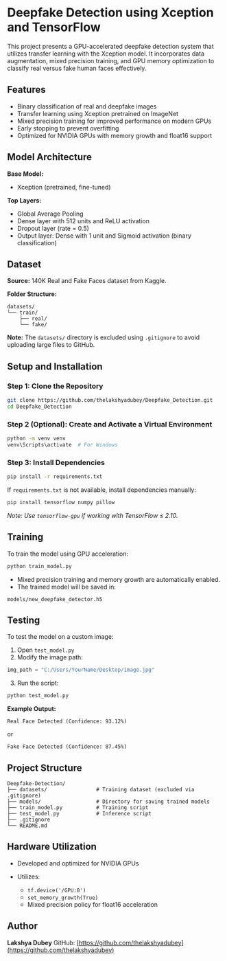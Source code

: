 # Deepfake Detection using Xception and TensorFlow

This project presents a GPU-accelerated deepfake detection system that utilizes transfer learning with the Xception model. It incorporates data augmentation, mixed precision training, and GPU memory optimization to classify real versus fake human faces effectively.

## Features

* Binary classification of real and deepfake images
* Transfer learning using Xception pretrained on ImageNet
* Mixed precision training for improved performance on modern GPUs
* Early stopping to prevent overfitting
* Optimized for NVIDIA GPUs with memory growth and float16 support

## Model Architecture

**Base Model:**

* Xception (pretrained, fine-tuned)

**Top Layers:**

* Global Average Pooling
* Dense layer with 512 units and ReLU activation
* Dropout layer (rate = 0.5)
* Output layer: Dense with 1 unit and Sigmoid activation (binary classification)

## Dataset

**Source:**
140K Real and Fake Faces dataset from Kaggle.

**Folder Structure:**

```
datasets/
└── train/
    ├── real/
    └── fake/
```

**Note:** The `datasets/` directory is excluded using `.gitignore` to avoid uploading large files to GitHub.

## Setup and Installation

### Step 1: Clone the Repository

```bash
git clone https://github.com/thelakshyadubey/Deepfake_Detection.git
cd Deepfake_Detection
```

### Step 2 (Optional): Create and Activate a Virtual Environment

```bash
python -m venv venv
venv\Scripts\activate  # For Windows
```

### Step 3: Install Dependencies

```bash
pip install -r requirements.txt
```

If `requirements.txt` is not available, install dependencies manually:

```bash
pip install tensorflow numpy pillow
```

*Note: Use `tensorflow-gpu` if working with TensorFlow ≤ 2.10.*

## Training

To train the model using GPU acceleration:

```bash
python train_model.py
```

* Mixed precision training and memory growth are automatically enabled.
* The trained model will be saved in:

```
models/new_deepfake_detector.h5
```

## Testing

To test the model on a custom image:

1. Open `test_model.py`
2. Modify the image path:

```python
img_path = "C:/Users/YourName/Desktop/image.jpg"
```

3. Run the script:

```bash
python test_model.py
```

**Example Output:**

```
Real Face Detected (Confidence: 93.12%)
```

or

```
Fake Face Detected (Confidence: 87.45%)
```

## Project Structure

```
Deepfake-Detection/
├── datasets/                # Training dataset (excluded via .gitignore)
├── models/                  # Directory for saving trained models
├── train_model.py           # Training script
├── test_model.py            # Inference script
├── .gitignore
└── README.md
```

## Hardware Utilization

* Developed and optimized for NVIDIA GPUs
* Utilizes:

  * `tf.device('/GPU:0')`
  * `set_memory_growth(True)`
  * Mixed precision policy for float16 acceleration
    

## Author

**Lakshya Dubey**
GitHub: [https://github.com/thelakshyadubey](https://github.com/thelakshyadubey)
